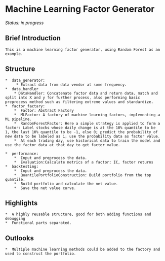 # Machine Learning Factor Generator

*Status: in progress*

## Brief Introduction

	This is a machine learning factor generator, using Random Forest as an example.
	
## Structure
	*  data_generator:
		 * Extract data from data vendor at some frequency.
	*  data_handler
		* DataHandler: Concatenate factor data and return data. match and split into X and y for further process, also performing basic preprocess method such as filtering extreme values and standardize.
	*  factor_factary:
		*  Factor: Abstract Factory
		*  MLFactor: A factory of machine learning factors, implementing a  ML pipeline.
		*  RandomForestFactor: Here a simple strategy is applied to form a factor: Label stocks whose daily change is at the 10% quantile to be 1, the last 10% quantile to be -1, else 0; predict the probability of new data to be labeled as 1; use the probability data as factor value.
		*  At each trading day, use historical data to train the model and use the factor data at that day to get factor value.
	
	*  performance:
		*  Input and preprocess the data.
		*  Evaluation:Calculate metrics of a factor: IC, factor returns
	*  backtesting: 
		*  Input and preprocess the data.
		*  QuantilePortfolioConstruction: Build portfolio from the top quantile.
		*  Build portfolio and calculate the net value.
		*  Save the net value curve.


## Highlights
	*  A highly reusable structure, good for both adding functions and debugging
	*  Functional parts separated.


## Outlooks

	*  Multiple machine learning methods could be added to the factory and used to construct the portfolio.

